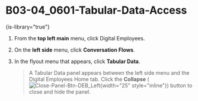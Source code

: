 # B03-04_0601-Tabular-Data-Access

{is-library="true"}

<snippet id="B03-04_0601-Tabular-Data-Access_snippet">



1. From the **top left main** menu, click Digital Employees.

2. On the **left side** menu, click **Conversation Flows**.

3. In the flyout menu that appears, click **Tabular Data**.

   >A Tabular Data panel appears between the left side menu and the Digital Employees Home tab. Click the **Collapse** ( ![Close-Panel-Btn-DEB_Left](Close-Panel-Btn-DEB_Left.png){width="25" style="inline"}) button to close and hide the panel.


</snippet>